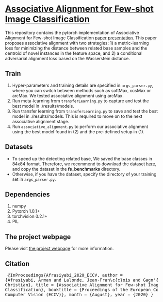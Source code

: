 #  [Associative Alignment for Few-shot Image Classification](https://lvsn.github.io/associative-alignment/) 
 
This repository contains the pytorch implementation of Associative Alignment for Few-shot Image Classification [paper](https://arxiv.org/abs/1912.05094) [presentation](https://github.com/ArmanAfrasiyabi/associative-alignment-fs/blob/master/Associative%20Alignmentfor%20Few-Shot%20Image%20Classification.pdf). This paper proposes associative alignment with two strategies: 1) a metric-learning loss for minimizing the distance between related base samples and the centroid of novel instances in the feature space, and 2) a conditional adversarial alignment loss based on the Wasserstein distance. 

 

## Train 
1. Hyper-parameters and training details are specified in <code>args_parser.py</code>, where you can switch between methods such as softMax, cosMax or arcMax. We tested associative alignment using arcMax.
2. Run meta-learning from <code>transferLearning.py</code> to capture and test the best model in ./results/models.
2. Run transfer learning from <code>transferLearning.py</code> to save and test the best model in ./results/models. This is required to move on to the next  associative alignment stage. 
3. Run <code>associative_alignment.py</code> to perform our associative alignment using the best model found in (2) and the pre-defined setup in (1).



## Datasets
- To speed up the detecting related base, We saved the base classes in 84x84 format. Therefore, we recommend to download the dataset [here](https://drive.google.com/file/d/13ngR5yQLGlXjGqZSNYbXOKQF6iDTaVkp/view?usp=sharing), and copy the dataset in the **fs_benchmarks** directory. 
- Otherwise, if you have the dataset, specify the directory of your training set in <code>args_parser.py</code>. 




## Dependencies
1. numpy
2. Pytorch 1.0.1+ 
3. torchvision 0.2.1+
4. PIL


## The project webpage
Please visit [the project webpage](https://lvsn.github.io/associative-alignment/) for more information.

## Citation
</code><pre>
@InProceedings{Afrasiyabi_2020_ECCV,
author = {Afrasiyabi, Arman and Lalonde, Jean-Fran\c{c}ois and Gagn\'{e}, Christian},
title = {Associative Alignment for Few-shot Image Classification},
booktitle = {Proceedings of the European Conference on Computer Vision (ECCV)},
month = {August},
year = {2020}
}
</code></pre>
